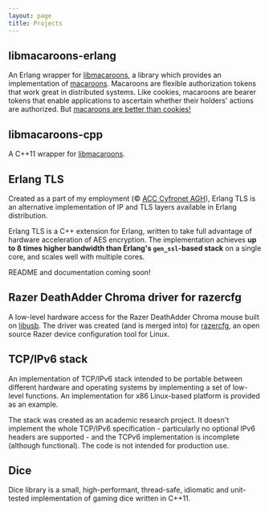 ```yaml
---
layout: page
title: Projects
---
```


## libmacaroons-erlang <sup>[<span class="octicon octicon-logo-github" title="libmacaroons-erlang repository on GitHub"></span>][libmacaroons-erlang]</sup>

An Erlang wrapper for [libmacaroons], a library which provides an implementation
of [macaroons]. Macaroons are flexible authorization tokens that work great in
distributed systems. Like cookies, macaroons are bearer tokens that enable
applications to ascertain whether their holders' actions are authorized. But
[macaroons are better than cookies!]

## libmacaroons-cpp <sup>[<span class="octicon octicon-logo-github" title="libmacaroons-cpp repository on GitHub"></span>][libmacaroons-cpp]</sup>

A C++11 wrapper for [libmacaroons].

## Erlang TLS <sup>[<span class="octicon octicon-logo-github" title="erlang_tls repository on GitHub"></span>][erlang_tls]</sup>

Created as a part of my employment (© [ACC Cyfronet AGH]), Erlang TLS is an
alternative implementation of IP and TLS layers available in Erlang
distribution.

Erlang TLS is a C++ extension for Erlang, written to take full advantage of
hardware acceleration of AES encryption. The implementation achieves **up to 8
times higher bandwidth than Erlang's `gen_ssl`-based stack** on a single core,
and scales well with multiple cores.

README and documentation coming soon!

## Razer DeathAdder Chroma driver for razercfg <sup>[<span class="octicon octicon-logo-github" title="hw_deathadder_chroma.c file on GitHub"></span>][hw_deadhadder_chroma.c]</sup>

A low-level hardware access for the Razer DeathAdder Chroma mouse built on
[libusb]. The driver was created (and is merged into) for [razercfg], an open
source Razer device configuration tool for Linux.

## TCP/IPv6 stack <sup>[<span class="octicon octicon-logo-github" title="TCPIPv6 repository on GitHub"></span>][TCPIPv6]</sup>

An implementation of TCP/IPv6 stack intended to be portable between different
hardware and operating systems by implementing a set of low-level functions. An
implementation for x86 Linux-based platform is provided as an example.

The stack was created as an academic research project. It doesn't implement the
whole TCP/IPv6 specification - particularly no optional IPv6 headers are
supported - and the TCPv6 implementation is incomplete (although functional).
The code is not intended for production use.

## Dice <sup>[<span class="octicon octicon-logo-github" title="Dice repository on GitHub"></span>][Dice]</sup>

Dice library is a small, high-performant, thread-safe, idiomatic and unit-tested
implementation of gaming dice written in C++11.

[libmacaroons-erlang]: https://github.com/kzemek/libmacaroons-erlang
[libmacaroons]: https://github.com/rescrv/libmacaroons
[macaroons]: http://research.google.com/pubs/pub41892.html
[macaroons are better than cookies!]: https://github.com/kzemek/libmacaroons-erlang#macaroons-are-better-than-cookies
[libmacaroons-cpp]: https://github.com/kzemek/libmacaroons-cpp
[erlang_tls]: https://github.com/kzemek/erlang_tls
[ACC Cyfronet AGH]: http://www.cyfronet.krakow.pl/en
[hw_deadhadder_chroma.c]: https://github.com/mbuesch/razer/blob/master/librazer/hw_deathadder_chroma.c
[libusb]: http://www.libusb.org
[razercfg]: http://bues.ch/cms/hacking/razercfg.html
[TCPIPv6]: https://github.com/kzemek/TCPIPv6
[Dice]: https://github.com/kzemek/Dice
